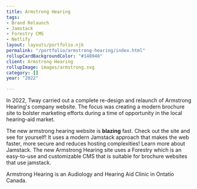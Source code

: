 ```yaml
---
title: Armstrong Hearing
tags:
- Brand Relaunch
- Jamstack
- Forestry CMS
- Netlify
layout: layouts/portfolio.njk
permalink: "/portfolio/armstrong-hearing/index.html"
rollupCardBackgroundColor: "#148948"
client: Armstrong Hearing
rollupImage: images/armstrong.svg
category: []
year: "2022"

---
```

<p>In 2022, Tway carried out a complete re-design and relaunch of Armstrong Hearing's company website. The focus was creating a modern brochure site to bolster marketing efforts during a time of opportunity in the local hearing-aid market.
</p>

<p>
The new armstrong hearing website is <strong>blazing</strong> fast. Check out the site and see for yourself! It uses a modern Jamstack approach that makes the web faster, more secure and reduces hosting complexities! Learn more about Jamstack. The new Armstrong Hearing site uses a Forestry which is an easy-to-use and customizable CMS that is suitable for brochure websites that use jamstack. 
</p>

<p>
Armstrong Hearing is an Audiology and Hearing Aid Clinic in Ontatio Canada.
</p>
